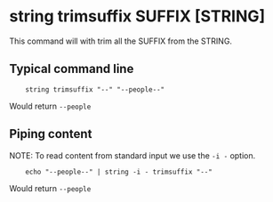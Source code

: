 
# string trimsuffix SUFFIX [STRING]


This command will with trim all the SUFFIX from the STRING.

## Typical command line

```shell
    string trimsuffix "--" "--people--"
```

Would return `--people`

## Piping content

NOTE: To read content from standard input we use the `-i -` option.

```shell
    echo "--people--" | string -i - trimsuffix "--"
```

Would return `--people`

